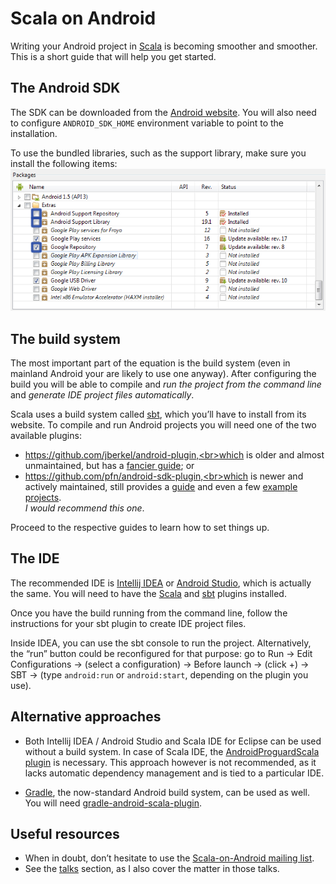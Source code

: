 # Scala on Android

Writing your Android project in [Scala](http://scala-lang.org/) is becoming smoother and smoother.
This is a short guide that will help you get started.

## The Android SDK

The SDK can be downloaded from the [Android website](http://developer.android.com/sdk/index.html).
You will also need to configure `ANDROID_SDK_HOME` environment variable to point to the installation.

To use the bundled libraries, such as the support library, make sure you install the following items:
![SDK manager screenshot](SDK-manager.png)

## The build system

The most important part of the equation is the build system (even in mainland Android your are likely to use one anyway).
After configuring the build you will be able to compile and *run the project from the command line* and *generate IDE project
files automatically*.

Scala uses a build system called [sbt](http://www.scala-sbt.org/), which you’ll have to install from its website.
To compile and run Android projects you will need one of the two available plugins:

* https://github.com/jberkel/android-plugin,<br>which is older and almost unmaintained, but has a [fancier guide](http://fxthomas.github.io/android-plugin/); or
* https://github.com/pfn/android-sdk-plugin,<br>which is newer and actively maintained, still provides a [guide](https://github.com/pfn/android-sdk-plugin#usage) and even a few [example projects](https://github.com/pfn/android-sdk-plugin/tree/master/sbt-test/android-sdk-plugin).<br>*I would recommend this one*.

Proceed to the respective guides to learn how to set things up.

## The IDE

The recommended IDE is [Intellij IDEA](http://www.jetbrains.com/idea/) or
[Android Studio](http://developer.android.com/sdk/installing/studio.html), which is actually the same.
You will need to have the [Scala](http://plugins.jetbrains.com/plugin/?id=1347)
and [sbt](http://plugins.jetbrains.com/plugin/5007?pr=idea) plugins installed.

Once you have the build running from the command line, follow the instructions for your sbt plugin to
create IDE project files.

Inside IDEA, you can use the sbt console to run the project. Alternatively, the “run” button could
be reconfigured for that purpose: go to Run → Edit Configurations →
(select a configuration) → Before launch → (click +) → SBT → (type `android:run` or `android:start`,
depending on the plugin you use).

## Alternative approaches

* Both Intellij IDEA / Android Studio and Scala IDE for Eclipse can be used without a build system.
In case of Scala IDE, the [AndroidProguardScala plugin](https://github.com/banshee/AndroidProguardScala) is
necessary. This approach however is not recommended, as it lacks automatic dependency management and
is tied to a particular IDE.

* [Gradle](http://www.gradle.org/), the now-standard Android build system, can be used as well. You will
need [gradle-android-scala-plugin](https://github.com/saturday06/gradle-android-scala-plugin).

## Useful resources

* When in doubt, don’t hesitate to use the [Scala-on-Android mailing list](https://groups.google.com/forum/#!forum/scala-on-android).
* See the [talks](Talks.html) section, as I also cover the matter in those talks.